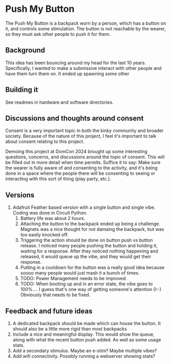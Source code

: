 # Push My Button

The Push My Button is a backpack worn by a person, which has a button on it, and controls some stimulation.  The button is not reachable by the wearer, so they must ask other people to push it for them.  

## Background

This idea has been bouncing around my head for the last 10 years.  Specifically, I wanted to make a submissive interact with other people and have them turn them on.  It ended up spawning some other

## Building it

See readmes in hardware and software directories.

## Discussions and thoughts around consent

Consent is a very important topic in both the kinky community and broader society.  Because of the nature of this project, I feel it's important to talk about consent relating to this project.  

Demoing this project at DomCon 2024 brought up some interesting questions, concerns, and discussions around the topic of consent.  This will be filled out in more detail when time permits.  Suffice it to say: Make sure the wearer is fully aware of and consenting to the activity, and it's being done in a space where the people there will be consenting to seeing or interacting with this sort of thing (play party, etc.).  

## Versions

1. Adafruit Feather based version with a single button and single vibe. Coding was done in Circuit Python.
    1. Battery life was about 2 hours.
    1. Attaching the button to the backpack ended up being a challenge. Magnets was a nice thought for not damaing the backpack, but was too easily knocked off.
    1. Triggering the action should be done on button push vs button release.  I noticed many people pushing the button and holding it, waiting for a response.  After they noticed nothing happening and released, it would queue up the vibe, and they would get their response.  
    1. Putting in a cooldown for the button was a really good idea because soooo many people would just mash it a bunch of times.
    1. TODO: Power Management needs to be improved.
    1. TODO: When booting up and in an error state, the vibe goes to 100%.... I guess that's one way of getting someone's attention 0:-)  Obviously that needs to be fixed.  

## Feedback and future ideas

1. A dedicated backpack should be made which can house the button.  It should also be a little more rigid than most backpacks
1. Include a nice and meaningful display.  This would show the queue, along with what the recent button push added.  As well as some usage stats.  
1. Add a secondary stimulus.  Maybe an e-stim?  Maybe multiple vibes?
1. Add wifi connectivity.  Possibly running a webserver showing stats?
